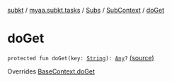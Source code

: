 [subkt](../../../index.md) / [myaa.subkt.tasks](../../index.md) / [Subs](../index.md) / [SubContext](index.md) / [doGet](./do-get.md)

# doGet

`protected fun doGet(key: `[`String`](https://kotlinlang.org/api/latest/jvm/stdlib/kotlin/-string/index.html)`): `[`Any`](https://kotlinlang.org/api/latest/jvm/stdlib/kotlin/-any/index.html)`?` [(source)](https://github.com/Myaamori/SubKt/blob/0.1.11/src/main/kotlin/myaa/subkt/tasks/plugin.kt#L449)

Overrides [BaseContext.doGet](../../-base-context/do-get.md)

